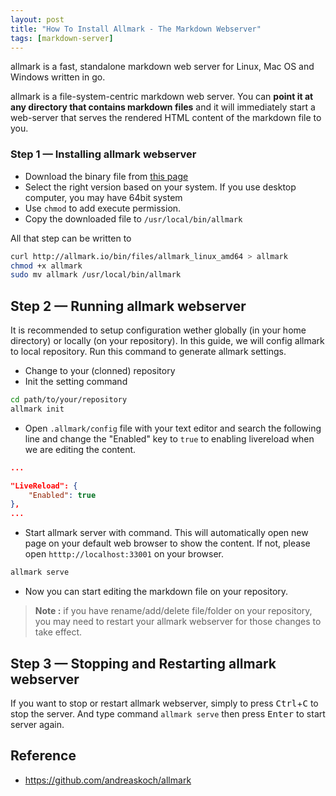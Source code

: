 ```yaml
---
layout: post
title: "How To Install Allmark - The Markdown Webserver"
tags: [markdown-server]
---
```

allmark is a fast, standalone markdown web server for Linux, Mac OS and Windows written in go.

allmark is a file-system-centric markdown web server. You can **point it at any directory that contains markdown files** and it will immediately start a web-server that serves the rendered HTML content of the markdown file to you.

### Step 1 — Installing allmark webserver

- Download the binary file from [this page](http://allmark.io/bin)
- Select the right version based on your system. If you use desktop computer, you may have 64bit system
- Use `chmod` to add execute permission.
- Copy the downloaded file to `/usr/local/bin/allmark`

All that step can be written to

```bash
curl http://allmark.io/bin/files/allmark_linux_amd64 > allmark
chmod +x allmark
sudo mv allmark /usr/local/bin/allmark
```

## Step 2 — Running allmark webserver

It is recommended to setup configuration wether globally (in your home directory) or locally (on your repository). In this guide, we will config allmark to local repository. Run this command to generate allmark settings.

- Change to your (clonned) repository
- Init the setting command

```bash
cd path/to/your/repository
allmark init
```

- Open `.allmark/config` file with your text editor and search the following line and change the "Enabled" key to `true` to enabling livereload when we are editing the content.

```json
...

"LiveReload": {
    "Enabled": true
},
...

```

- Start allmark server with command. This will automatically open new page on your default web browser to show the content. If not, please open `htttp://localhost:33001` on your browser.

```bash
allmark serve
```

- Now you can start editing the markdown file on your repository.

> **Note :** if you have rename/add/delete file/folder on your repository, you may need to restart your allmark webserver for those changes to take effect.

## Step 3 — Stopping and Restarting allmark webserver

If you want to stop or restart allmark webserver, simply to press <kbd>Ctrl</kbd>+<kbd>C</kbd> to stop the server. And type command `allmark serve` then press <kbd>Enter</kbd> to start server again.

## Reference

- https://github.com/andreaskoch/allmark
